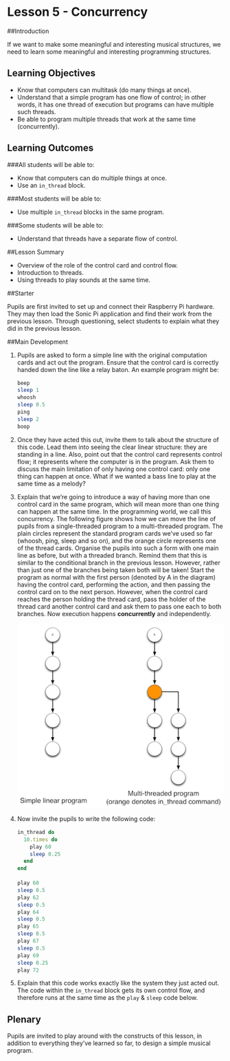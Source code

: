 # Lesson 5 - Concurrency

##Introduction

If we want to make some meaningful and interesting musical structures, we need to learn some meaningful and interesting programming structures.

## Learning Objectives

- Know that computers can multitask (do many things at once).
- Understand that a simple program has one flow of control; in other words, it has one thread of execution but programs can have multiple such threads.
- Be able to program multiple threads that work at the same time (concurrently).

## Learning Outcomes

###All students will be able to:

- Know that computers can do multiple things at once.
- Use an `in_thread` block.

###Most students will be able to:

- Use multiple `in_thread` blocks in the same program.

###Some students will be able to:

- Understand that threads have a separate flow of control.

##Lesson Summary

-   Overview of the role of the control card and control flow. 
-   Introduction to threads.
-   Using threads to play sounds at the same time.

##Starter

Pupils are first invited to set up and connect their Raspberry Pi hardware. They may then load the Sonic Pi application and find their work from the previous lesson. Through questioning, select students to explain what they did in the previous lesson. 

##Main Development

1. Pupils are asked to form a simple line with the original computation cards and act out the program. Ensure that the control card is correctly handed down the line like a relay baton.
An example program might be:

	```ruby
	beep
  	sleep 1
  	whoosh
  	sleep 0.5
  	ping
  	sleep 2
  	boop
	```
  	
2. Once they have acted this out, invite them to talk about the structure of this code. Lead them into seeing the clear linear structure: they are standing in a line. Also, point out that the control card represents control flow; it represents where the computer is in the program. Ask them to discuss the main limitation of only having one control card: only one thing can happen at once. What if we wanted a bass line to play at the same time as a melody?

3. Explain that we’re going to introduce a way of having more than one control card in the same program, which will mean more than one thing can happen at the same time. In the programming world, we call this concurrency. The following figure shows how we can move the line of pupils from a single-threaded program to a multi-threaded program. The plain circles represent the standard program cards we’ve used so far (whoosh, ping, sleep and so on), and the orange circle represents one of the thread cards. Organise the pupils into such a form with one main line as before, but with a threaded branch. Remind them that this is similar to the conditional branch in the previous lesson. However, rather than just one of the branches being taken both will be taken! Start the program as normal with the first person (denoted by A in the diagram) having the control card, performing the action, and then passing the control card on to the next person. However, when the control card reaches the person holding the thread card, pass the holder of the thread card another control card and ask them to pass one each to both branches. Now execution happens **concurrently** and independently.

	![](threads.png "concurrency diagram")

4. Now invite the pupils to write the following code:

	```ruby
	in_thread do
  	  10.times do
	    play 60
    	sleep 0.25
  	  end
	end
	
	play 60 
	sleep 0.5 
	play 62 
	sleep 0.5 
	play 64 
	sleep 0.5 
	play 65 
	sleep 0.5 
	play 67 
	sleep 0.5 
	play 69 
	sleep 0.25 
	play 72
	```
	
6. Explain that this code works exactly like the system they just acted out. The code within the `in_thread` block gets its own control flow, and therefore runs at the same time as the `play` & `sleep` code below.

## Plenary

Pupils are invited to play around with the constructs of this lesson, in addition to everything they’ve learned so far, to design a simple musical program.
